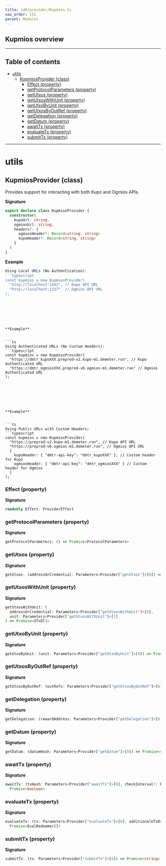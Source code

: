 ```yaml
---
title: sdk/provider/Kupmios.ts
nav_order: 151
parent: Modules
---
```


## Kupmios overview

---

<h2 class="text-delta">Table of contents</h2>

- [utils](#utils)
  - [KupmiosProvider (class)](#kupmiosprovider-class)
    - [Effect (property)](#effect-property)
    - [getProtocolParameters (property)](#getprotocolparameters-property)
    - [getUtxos (property)](#getutxos-property)
    - [getUtxosWithUnit (property)](#getutxoswithunit-property)
    - [getUtxoByUnit (property)](#getutxobyunit-property)
    - [getUtxosByOutRef (property)](#getutxosbyoutref-property)
    - [getDelegation (property)](#getdelegation-property)
    - [getDatum (property)](#getdatum-property)
    - [awaitTx (property)](#awaittx-property)
    - [evaluateTx (property)](#evaluatetx-property)
    - [submitTx (property)](#submittx-property)

---

# utils

## KupmiosProvider (class)

Provides support for interacting with both Kupo and Ogmios APIs.

**Signature**

```ts
export declare class KupmiosProvider {
  constructor(
    kupoUrl: string,
    ogmiosUrl: string,
    headers?: {
      ogmiosHeader?: Record<string, string>
      kupoHeader?: Record<string, string>
    }
  )
}
```

**Example**

````ts
Using Local URLs (No Authentication):
```typescript
const kupmios = new KupmiosProvider(
  "http://localhost:1442", // Kupo API URL
  "http://localhost:1337"  // Ogmios API URL
);
````

````






**Example**


```ts
Using Authenticated URLs (No Custom Headers):
```typescript
const kupmios = new KupmiosProvider(
  "https://dmtr_kupoXXX.preprod-v2.kupo-m1.demeter.run", // Kupo Authenticated URL
  "https://dmtr_ogmiosXXX.preprod-v6.ogmios-m1.demeter.run" // Ogmios Authenticated URL
);
````

````






**Example**


```ts
Using Public URLs with Custom Headers:
```typescript
const kupmios = new KupmiosProvider(
  "https://preprod-v2.kupo-m1.demeter.run", // Kupo API URL
  "https://preprod-v6.ogmios-m1.demeter.run", // Ogmios API URL
  {
    kupoHeader: { "dmtr-api-key": "dmtr_kupoXXX" }, // Custom header for Kupo
    ogmiosHeader: { "dmtr-api-key": "dmtr_ogmiosXXX" } // Custom header for Ogmios
  }
);
````

### Effect (property)

**Signature**

```ts
readonly Effect: ProviderEffect
```

### getProtocolParameters (property)

**Signature**

```ts
getProtocolParameters: () => Promise<ProtocolParameters>
```

### getUtxos (property)

**Signature**

```ts
getUtxos: (addressOrCredential: Parameters<Provider["getUtxos"]>[0]) => Promise<UTxO[]>
```

### getUtxosWithUnit (property)

**Signature**

```ts
getUtxosWithUnit: (
  addressOrCredential: Parameters<Provider["getUtxosWithUnit"]>[0],
  unit: Parameters<Provider["getUtxosWithUnit"]>[1]
) => Promise<UTxO[]>
```

### getUtxoByUnit (property)

**Signature**

```ts
getUtxoByUnit: (unit: Parameters<Provider["getUtxoByUnit"]>[0]) => Promise<UTxO>
```

### getUtxosByOutRef (property)

**Signature**

```ts
getUtxosByOutRef: (outRefs: Parameters<Provider["getUtxosByOutRef"]>[0]) => Promise<UTxO[]>
```

### getDelegation (property)

**Signature**

```ts
getDelegation: (rewardAddress: Parameters<Provider["getDelegation"]>[0]) => Promise<Delegation>
```

### getDatum (property)

**Signature**

```ts
getDatum: (datumHash: Parameters<Provider["getDatum"]>[0]) => Promise<string>
```

### awaitTx (property)

**Signature**

```ts
awaitTx: (txHash: Parameters<Provider["awaitTx"]>[0], checkInterval?: Parameters<Provider["awaitTx"]>[1]) =>
  Promise<boolean>
```

### evaluateTx (property)

**Signature**

```ts
evaluateTx: (tx: Parameters<Provider["evaluateTx"]>[0], additionalUTxOs?: Parameters<Provider["evaluateTx"]>[1]) =>
  Promise<EvalRedeemer[]>
```

### submitTx (property)

**Signature**

```ts
submitTx: (tx: Parameters<Provider["submitTx"]>[0]) => Promise<string>
```
